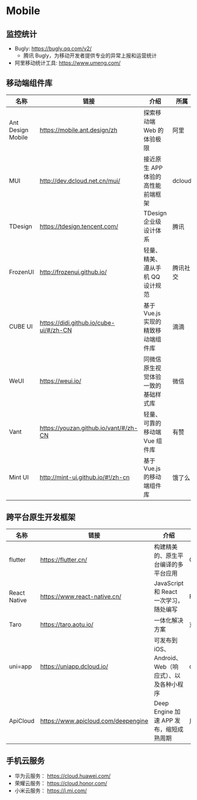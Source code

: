 # Mobile

## 监控统计

- Bugly: <https://bugly.qq.com/v2/>
  - 腾讯 Bugly，为移动开发者提供专业的异常上报和运营统计
- 阿里移动统计工具: <https://www.umeng.com/>

## 移动端组件库

| 名称              | 链接                                     | 介绍                               | 所属     |
| ----------------- | ---------------------------------------- | ---------------------------------- | -------- |
| Ant Design Mobile | <https://mobile.ant.design/zh>           | 探索移动端 Web 的体验极限          | 阿里     |
| MUI               | <http://dev.dcloud.net.cn/mui/>          | 接近原生 APP 体验的高性能前端框架  | dcloud   |
| TDesign           | <https://tdesign.tencent.com/>           | TDesign 企业级设计体系             | 腾讯     |
| FrozenUI          | <http://frozenui.github.io/>             | 轻量、精美、遵从手机 QQ 设计规范   | 腾讯社交 |
| CUBE UI           | <https://didi.github.io/cube-ui/#/zh-CN> | 基于 Vue.js 实现的精致移动端组件库 | 滴滴     |
| WeUI              | <https://weui.io/>                       | 同微信原生视觉体验一致的基础样式库 | 微信     |
| Vant              | <https://youzan.github.io/vant/#/zh-CN>  | 轻量、可靠的移动端 Vue 组件库      | 有赞     |
| Mint UI           | <http://mint-ui.github.io/#!/zh-cn>      | 基于 Vue.js 的移动端组件库         | 饿了么   |

## 跨平台原生开发框架

| 名称         | 链接                                  | 介绍                                                 | 所属     |
| ------------ | ------------------------------------- | ---------------------------------------------------- | -------- |
| flutter      | <https://flutter.cn/>                 | 构建精美的、原生平台编译的多平台应用                 | Google   |
| React Native | <https://www.react-native.cn/>        | JavaScript 和 React 一次学习，随处编写               | Facebook |
| Taro         | <https://taro.aotu.io/>               | 一体化解决方案                                       | 京东     |
| uni=app      | <https://uniapp.dcloud.io/>           | 可发布到 iOS、Android、Web（响应式）、以及各种小程序 | dcloud   |
| ApiCloud     | <https://www.apicloud.com/deepengine> | Deep Engine 加速 APP 发布，缩短成熟周期              | 用友     |

## 手机云服务

- 华为云服务： <https://cloud.huawei.com/>
- 荣耀云服务： <https://cloud.honor.com/>
- 小米云服务： <https://i.mi.com/>